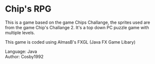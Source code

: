 # Chip's RPG
This is a game based on the game Chips Challange, the sprites used are from the game Chip's Challange 2.
It's a top down PC puzzle game with multiple levels.

This game is coded using AlmasB's FXGL (Java FX Game Libary)

Language: Java <br>
Author: Cosby1992
